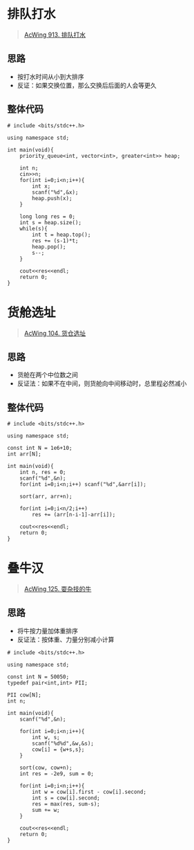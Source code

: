 # 排队打水
> [AcWing 913. 排队打水](https://www.acwing.com/problem/content/description/915/)

## 思路
* 按打水时间从小到大排序
* 反证：如果交换位置，那么交换后后面的人会等更久

## 整体代码
```
# include <bits/stdc++.h>

using namespace std;

int main(void){
    priority_queue<int, vector<int>, greater<int>> heap;
    
    int n;
    cin>>n;
    for(int i=0;i<n;i++){
        int x;
        scanf("%d",&x);
        heap.push(x);
    }
    
    long long res = 0;
    int s = heap.size();
    while(s){
        int t = heap.top();
        res += (s-1)*t;
        heap.pop();
        s--;
    }
    
    cout<<res<<endl;
    return 0;
}
```

# 货舱选址
> [AcWing 104. 货仓选址](https://www.acwing.com/problem/content/106/)

## 思路
* 货舱在两个中位数之间
* 反证法：如果不在中间，则货舱向中间移动时，总里程必然减小

## 整体代码
```
# include <bits/stdc++.h>

using namespace std;

const int N = 1e6+10;
int arr[N];

int main(void){
    int n, res = 0;
    scanf("%d",&n);
    for(int i=0;i<n;i++) scanf("%d",&arr[i]);
    
    sort(arr, arr+n);
    
    for(int i=0;i<n/2;i++)  
        res += (arr[n-i-1]-arr[i]);
    
    cout<<res<<endl;
    return 0;
}
```

# 叠牛汉
> [AcWing 125. 耍杂技的牛](https://www.acwing.com/problem/content/127/)

## 思路
* 将牛按力量加体重排序
* 反证法：按体重、力量分别减小计算

```
# include <bits/stdc++.h>

using namespace std;

const int N = 50050;
typedef pair<int,int> PII;

PII cow[N];
int n;

int main(void){
    scanf("%d",&n);
    
    for(int i=0;i<n;i++){
        int w, s;
        scanf("%d%d",&w,&s);
        cow[i] = {w+s,s};
    }
    
    sort(cow, cow+n);
    int res = -2e9, sum = 0;
    
    for(int i=0;i<n;i++){
        int w = cow[i].first - cow[i].second;
        int s = cow[i].second;
        res = max(res, sum-s);
        sum += w;
    }
    
    cout<<res<<endl;
    return 0;
}
```

